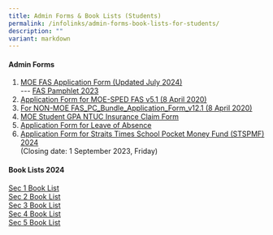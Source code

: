 ```yaml
---
title: Admin Forms & Book Lists (Students)
permalink: /infolinks/admin-forms-book-lists-for-students/
description: ""
variant: markdown
---
```

#### **Admin Forms**
1. [MOE FAS Application Form (Updated July 2024)](/files/MOE_FAS_Application_Form_2024_final.pdf)
<br> ---&nbsp;[FAS Pamphlet 2023](/files/admin%20form2.pdf)<br>
2. [Application Form for MOE-SPED FAS v5.1 (8 April 2020)](/files/admin%20form3.pdf)<br>
3. [For NON-MOE FAS\_PC\_Bundle\_Application\_Form\_v12.1 (8 April 2020)](/files/admin%20form4.pdf)<br>
4. [MOE Student GPA NTUC Insurance Claim Form](/files/admin%20form5.pdf)<br>
5. [Application Form for Leave of Absence](/files/loaform.pdf)<br>
6. [Application Form for Straits Times School Pocket Money Fund (STSPMF) 2024](/files/stspmf%20form_cycle%201_%202024.pdf) <br>(Closing date: 1 September 2023, Friday)


#### **Book Lists 2024**
[Sec 1 Book List](/files/sec1booklist2024.pdf)<br>
[Sec 2 Book List](/files/sec2booklist2024.pdf)<br>
[Sec 3 Book List](/files/sec3booklist2024.pdf)<br>
[Sec 4 Book List](/files/sec4booklist2024.pdf)<br>
[Sec 5 Book List](/files/sec5(na)booklist2024.pdf)